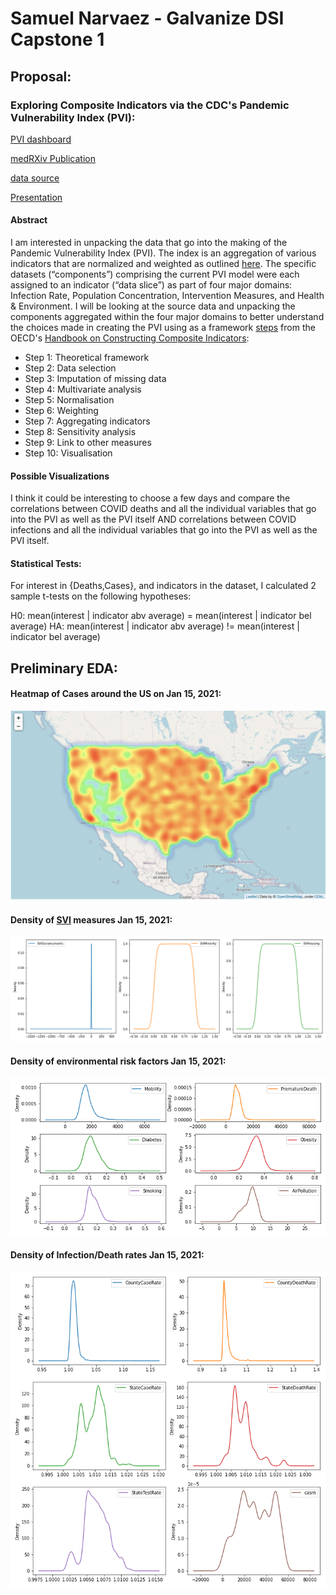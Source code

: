 # Samuel Narvaez - Galvanize DSI Capstone 1

## Proposal:
### Exploring Composite Indicators via the CDC's Pandemic Vulnerability Index (PVI):
  [PVI dashboard](https://covid.cdc.gov/covid-data-tracker/#pandemic-vulnerability-index)
  
  [medRXiv Publication](https://www.medrxiv.org/content/10.1101/2020.08.10.20169649v3.full-text)

  [data source](https://github.com/COVID19PVI/data)
  
  [Presentation](https://www.canva.com/design/DAEXFgPik-0/tdeYa0bxB41Uo1HwWmtPOQ/view?utm_content=DAEXFgPik-0&utm_campaign=designshare&utm_medium=link&utm_source=publishsharelink)
#### Abstract
I am interested in unpacking the data that go into the making of the Pandemic Vulnerability Index (PVI). The index is an aggregation of various indicators that are normalized and weighted as outlined [here](https://www.niehs.nih.gov/research/programs/coronavirus/covid19pvi/details/). The specific datasets (“components”) comprising the current PVI model were each assigned to an indicator (“data slice”) as part of four major domains: Infection Rate, Population Concentration, Intervention Measures, and Health & Environment. I will be looking at the source data and unpacking the components aggregated within the four major domains to better understand the choices made in creating the PVI using as a framework [steps](https://composite-indicators.jrc.ec.europa.eu/?q=10-step-guide) from the OECD's [Handbook on Constructing Composite Indicators](http://www.oecd.org/sdd/42495745.pdf):
* Step 1: Theoretical framework
* Step 2: Data selection
* Step 3: Imputation of missing data
* Step 4: Multivariate analysis
* Step 5: Normalisation
* Step 6: Weighting
* Step 7: Aggregating indicators
* Step 8: Sensitivity analysis
* Step 9: Link to other measures
* Step 10: Visualisation
#### Possible Visualizations
I think it could be interesting to choose a few days and compare the correlations between COVID deaths and all the individual variables that go into the PVI as well as the PVI itself AND correlations between COVID infections and all the individual variables that go into the PVI as well as the PVI itself.
#### Statistical Tests:
For interest in {Deaths,Cases}, and indicators in the dataset, I calculated 2 sample t-tests on the following hypotheses:

H0: mean(interest | indicator abv average) = mean(interest | indicator bel average)
HA: mean(interest | indicator abv average) != mean(interest | indicator bel average)

## Preliminary EDA:
#### Heatmap of Cases around the US on Jan 15, 2021:
![](media/CasesHeatmap.png)
#### Density of [SVI](https://www.atsdr.cdc.gov/placeandhealth/svi/index.html) measures Jan 15, 2021:
![](media/SVImeasures.png)
#### Density of environmental risk factors Jan 15, 2021:
![](media/environment.png)
#### Density of Infection/Death rates Jan 15, 2021:
![](media/rates.png)
